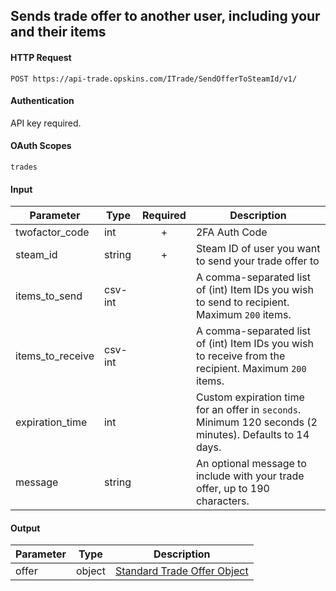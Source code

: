    ## Sends trade offer to another user, including your and their items

#### HTTP Request

`POST https://api-trade.opskins.com/ITrade/SendOfferToSteamId/v1/`

#### Authentication

API key required.

#### OAuth Scopes
`trades`

#### Input

Parameter | Type | Required   | Description
--------- | -----| :--------: | -----------
twofactor_code | int | + | 2FA Auth Code
steam_id | string | + | Steam ID of user you want to send your trade offer to
items_to_send | csv-int | | A comma-separated list of (int) Item IDs you wish to send to recipient. Maximum `200` items.
items_to_receive | csv-int | | A comma-separated list of (int) Item IDs you wish to receive from the recipient. Maximum `200` items.
expiration_time | int | | Custom expiration time for an offer in `seconds`. Minimum 120 seconds (2 minutes). Defaults to 14 days.
message | string | | An optional message to include with your trade offer, up to 190 characters.
    
#### Output

Parameter | Type | Description
--------- | -----| -------- 
offer     | object    | [Standard Trade Offer Object](/ITrade.md#standard-trade-offer-object)
